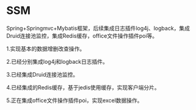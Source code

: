 # SSM
Spring+Springmvc+Mybatis框架，后续集成日志插件log4j、logback，集成Druid连接池监控，集成Redis缓存，office文件操作插件poi等。

1.实现基本的数据增删改查操作。

2.已经分别集成log4j和logback日志插件。


3.已经集成Druid连接池监控。


4.已经集成的Redis缓存，基于jedis使用缓存，实现客户端分片。


5.正在集成office文件操作插件poi，实现excel数据操作。
